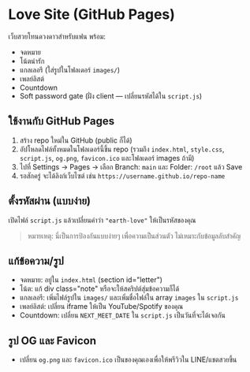 # Love Site (GitHub Pages)
เว็บสวยโทนดวงดาวสำหรับแฟน พร้อม:
- จดหมาย
- โน้ตน่ารัก
- แกลเลอรี (ใส่รูปในโฟลเดอร์ `images/`)
- เพลย์ลิสต์
- Countdown
- Soft password gate (ฝั่ง client — เปลี่ยนรหัสได้ใน `script.js`)

## ใช้งานกับ GitHub Pages
1) สร้าง repo ใหม่ใน GitHub (public ก็ได้)
2) อัปโหลดไฟล์ทั้งหมดในโฟลเดอร์นี้ขึ้น repo (รวมถึง `index.html`, `style.css`, `script.js`, `og.png`, `favicon.ico` และโฟลเดอร์ images ถ้ามี)
3) ไปที่ Settings → Pages → เลือก Branch: `main` และ Folder: `/root` แล้ว Save
4) รอสักครู่ จะได้ลิงก์เว็บไซต์ เช่น `https://username.github.io/repo-name`

## ตั้งรหัสผ่าน (แบบง่าย)
เปิดไฟล์ `script.js` แล้วเปลี่ยนคำว่า `"earth-love"` ให้เป็นรหัสของคุณ
> หมายเหตุ: นี่เป็นการป้องกันแบบง่ายๆ เพื่อความเป็นส่วนตัว ไม่เหมาะกับข้อมูลลับสำคัญ

## แก้ข้อความ/รูป
- จดหมาย: อยู่ใน `index.html` (section id="letter")
- โน้ต: แก้ div class="note" หรือจะให้สคริปต์สุ่มข้อความก็ได้
- แกลเลอรี: เพิ่มไฟล์รูปใน `images/` และเพิ่มชื่อไฟล์ใน array `images` ใน `script.js`
- เพลย์ลิสต์: เปลี่ยน iframe ให้เป็น YouTube/Spotify ของคุณ
- Countdown: เปลี่ยน `NEXT_MEET_DATE` ใน `script.js` เป็นวันที่จะได้เจอกัน

## รูป OG และ Favicon
- เปลี่ยน `og.png` และ `favicon.ico` เป็นของคุณเองเพื่อให้พรีวิวใน LINE/แชตสวยขึ้น
